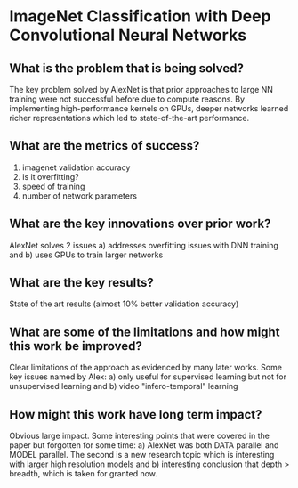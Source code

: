 # ImageNet Classification with Deep Convolutional Neural Networks

## What is the problem that is being solved?
 The key problem solved by AlexNet is that prior approaches to large NN training were not successful before due to compute reasons. By implementing high-performance kernels on GPUs, deeper networks learned richer representations which led to state-of-the-art performance.

## What are the metrics of success?
 1) imagenet validation accuracy
 2) is it overfitting?
 3) speed of training
 4) number of network parameters

## What are the key innovations over prior work?
 AlexNet solves 2 issues a) addresses overfitting issues with DNN training and b) uses GPUs to train larger networks

## What are the key results?
 State of the art results (almost 10% better validation accuracy)

## What are some of the limitations and how might this work be improved?
 Clear limitations of the approach as evidenced by many later works. Some key issues named by Alex: a) only useful for supervised learning but not for unsupervised learning and b) video "infero-temporal" learning

## How might this work have long term impact?
 Obvious large impact. Some interesting points that were covered in the paper but forgotten for some time: a) AlexNet was both DATA parallel and MODEL parallel. The second is a new research topic which is interesting with larger high resolution models and b) interesting conclusion that depth > breadth, which is taken for granted now.
